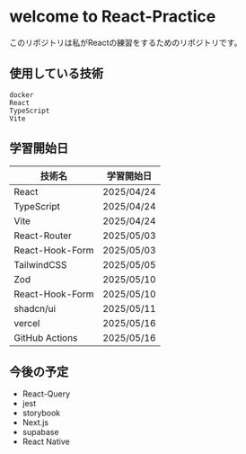 # welcome to React-Practice

このリポジトリは私がReactの練習をするためのリポジトリです。

## 使用している技術
```
docker
React
TypeScript
Vite
```

## 学習開始日

| 技術名             | 学習開始日       |
|--------------------|------------------|
| React              | 2025/04/24       |
| TypeScript         | 2025/04/24       |
| Vite               | 2025/04/24       |
| React-Router       | 2025/05/03       |
| React-Hook-Form    | 2025/05/03       |
| TailwindCSS        | 2025/05/05       |
| Zod                | 2025/05/10       |
| React-Hook-Form    | 2025/05/10       |
| shadcn/ui          | 2025/05/11       |
| vercel             | 2025/05/16       |
| GitHub Actions     | 2025/05/16       |

## 今後の予定

- React-Query
- jest
- storybook
- Next.js
- supabase
- React Native
